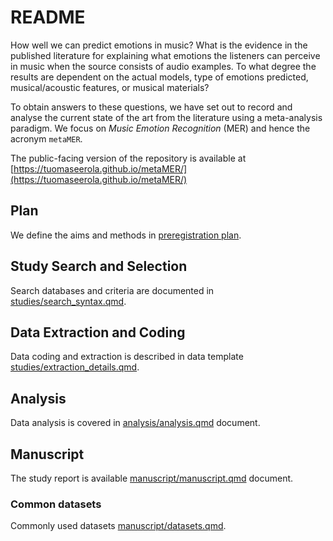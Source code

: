 # README

How well we can predict emotions in music? What is the evidence in the published literature for explaining what emotions the listeners can perceive in music when the source consists of audio examples. To what degree the results are dependent on the actual models, type of emotions predicted, musical/acoustic features, or musical materials?

To obtain answers to these questions, we have set out to record and analyse the current state of the art from the literature using a meta-analysis paradigm. We focus on *Music Emotion Recognition* (MER) and hence the acronym `metaMER`.

The public-facing version of the repository is available at
[https://tuomaseerola.github.io/metaMER/](https://tuomaseerola.github.io/metaMER/)


## Plan

We define the aims and methods in [preregistration plan](preregistration/preregistration.qmd).

## Study Search and Selection

Search databases and criteria are documented in [studies/search_syntax.qmd](studies/search_syntax.qmd).

## Data Extraction and Coding

Data coding and extraction is described in data template [studies/extraction_details.qmd](studies/extraction_details.qmd). 

## Analysis

Data analysis is covered in [analysis/analysis.qmd](analysis/analysis.qmd) document.

## Manuscript

The study report is available [manuscript/manuscript.qmd](manuscript/manuscript.qmd) document.

### Common datasets

Commonly used datasets [manuscript/datasets.qmd](manuscript/datasets.qmd).

